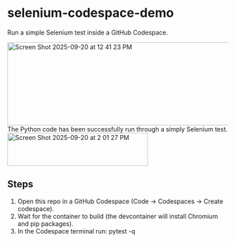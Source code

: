 # selenium-codespace-demo

Run a simple Selenium test inside a GitHub Codespace.

<img width="766" height="189" alt="Screen Shot 2025-09-20 at 12 41 23 PM" src="https://github.com/user-attachments/assets/aec24948-7d53-4959-8fe3-5042692b8d52" />
The Python code has been successfully run through a simply Selenium test.

<img width="320" height="75" alt="Screen Shot 2025-09-20 at 2 01 27 PM" src="https://github.com/user-attachments/assets/a0fa5281-76f1-450f-aced-5c839bb356e6" />

## Steps
1. Open this repo in a GitHub Codespace (Code → Codespaces → Create codespace).
2. Wait for the container to build (the devcontainer will install Chromium and pip packages).
3. In the Codespace terminal run:
pytest -q
